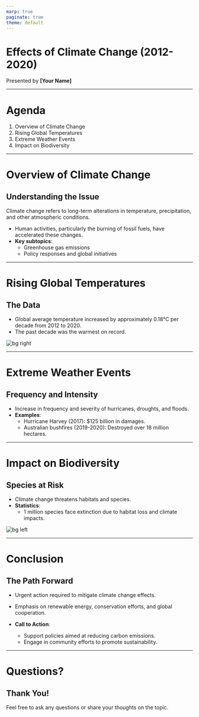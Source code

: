 ```yaml
---
marp: true
paginate: true
theme: default
---
```


# Effects of Climate Change (2012-2020)
Presented by **[Your Name]**

---

# Agenda

1. Overview of Climate Change
2. Rising Global Temperatures
3. Extreme Weather Events
4. Impact on Biodiversity

---

# Overview of Climate Change
## Understanding the Issue

Climate change refers to long-term alterations in temperature, precipitation, and other atmospheric conditions. 

- Human activities, particularly the burning of fossil fuels, have accelerated these changes.
- **Key subtopics**:
  - Greenhouse gas emissions
  - Policy responses and global initiatives

---

# Rising Global Temperatures
## The Data

- Global average temperature increased by approximately 0.18°C per decade from 2012 to 2020.
- The past decade was the warmest on record.

![bg right](https://placehold.co/300x400)

---

# Extreme Weather Events
## Frequency and Intensity

- Increase in frequency and severity of hurricanes, droughts, and floods.
- **Examples**:
  - Hurricane Harvey (2017): $125 billion in damages.
  - Australian bushfires (2019-2020): Destroyed over 18 million hectares.

---

# Impact on Biodiversity
## Species at Risk

- Climate change threatens habitats and species.
- **Statistics**:
  - 1 million species face extinction due to habitat loss and climate impacts.

![bg left](https://placehold.co/300x400)

---

# Conclusion
## The Path Forward

- Urgent action required to mitigate climate change effects.
- Emphasis on renewable energy, conservation efforts, and global cooperation.

- **Call to Action**:
  - Support policies aimed at reducing carbon emissions.
  - Engage in community efforts to promote sustainability.

---

# Questions?
## Thank You!

Feel free to ask any questions or share your thoughts on the topic.
